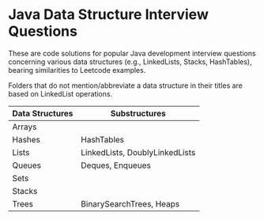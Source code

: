 # Java Data Structure Interview Questions
  
These are code solutions for popular Java development interview questions concerning various data structures (e.g., LinkedLists, Stacks, HashTables), bearing similarities to Leetcode examples.  
  
Folders that do not mention/abbreviate a data structure in their titles are based on LinkedList operations.  
  
| Data Structures | Substructures |  
| ----- | ----- |  
| Arrays | |  
| Hashes | HashTables |  
| Lists | LinkedLists, DoublyLinkedLists |  
| Queues | Deques, Enqueues |  
| Sets | |  
| Stacks | |  
| Trees | BinarySearchTrees, Heaps |
